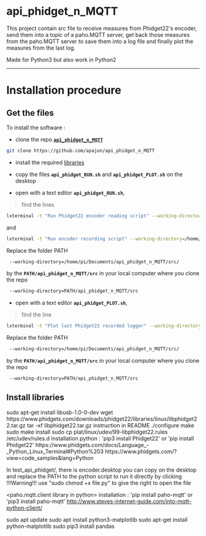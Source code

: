 # api_phidget_n_MQTT
This project contain src file to receive measures from Phidget22's encoder, send them into a topic of a paho.MQTT server, get back those measures from the paho.MQTT server to save them into a log file and finally plot the measures from the last log.

Made for Python3 but also work in Python2
____

# Installation procedure
## Get the files

To install the software :
- clone the repo [**`api_phidget_n_MQTT`**](https://github.com/apajon/api_phidget_n_MQTT)
```bash
git clone https://github.com/apajon/api_phidget_n_MQTT
```
- install the required [libraries](#intall-libraries)
- copy the files **`api_phidget_RUN.sh`** and **`api_phidget_PLOT.sh`** on the desktop

- open with a text editor **`api_phidget_RUN.sh`**,
>find the lines
```bash
lxterminal -t "Run Phidget22 encoder reading script" --working-directory=/home/pi/Documents/api_phidget_n_MQTT/src/ -e ./phidget22GetMeasures.py
```
and
```bash
lxterminal -t "Run encoder recording script" --working-directory=/home/pi/Documents/api_phidget_n_MQTT/src/ -e ./phidget22SaveLogMeasures.py
```
Replace the folder PATH
```bash
 --working-directory=/home/pi/Documents/api_phidget_n_MQTT/src/
```
by the **``PATH/api_phidget_n_MQTT/src``** in your local computer where you clone the repo
```bash
 --working-directory=PATH/api_phidget_n_MQTT/src
```

- open with a text editor **`api_phidget_PLOT.sh`**,
>find the line
```bash
lxterminal -t "Plot last Phidget22 recorded logger" --working-directory=/home/pi/Documents/api_phidget_n_MQTT/src/ -e ./phidget22PlotLastLogMeasures.py
```
Replace the folder PATH
```bash
 --working-directory=/home/pi/Documents/api_phidget_n_MQTT/src/
```
by the **``PATH/api_phidget_n_MQTT/src``** in your local computer where you clone the repo
```bash
 --working-directory=PATH/api_phidget_n_MQTT/src
```

## Install libraries

<library phidget installation>
sudo apt-get install libusb-1.0-0-dev
wget https://www.phidgets.com/downloads/phidget22/libraries/linux/libphidget22.tar.gz
tar -xf libphidget22.tar.gz
instruction in README
./configure
make
sudo make install
sudo cp plat/linux/udev/99-libphidget22.rules /etc/udev/rules.d
installation python : 	'pip3 install Phidget22'
			or
			'pip install Phidget22'
<source web>
https://www.phidgets.com/docs/Language_-_Python_Linux_Terminal#Python%203
https://www.phidgets.com/?view=code_samples&lang=Python

In test_api_phidget/, there is encoder.desktop you can copy on the desktop and replace the PATH to the python script to run it directly by clicking
!!!Warning!!! use "sudo chmod +x file.py" to give the right to open the file

<paho.mqtt.client library in python>
installation : 	'pip install paho-mqtt'
		or
		'pip3 install paho-mqtt'
<source web>
http://www.steves-internet-guide.com/into-mqtt-python-client/

<matplotlib installation>
sudo apt update
sudo apt install python3-matplotlib
sudo apt-get install python-matplotlib

<CSV reader pandas>
sudo pip3 install pandas
